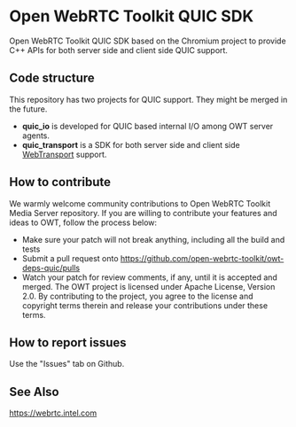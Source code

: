 # Open WebRTC Toolkit QUIC SDK

Open WebRTC Toolkit QUIC SDK based on the Chromium project to provide C++ APIs for both server side and client side QUIC support.

## Code structure

This repository has two projects for QUIC support. They might be merged in the future.

- **quic_io** is developed for QUIC based internal I/O among OWT server agents. 
- **quic_transport** is a SDK for both server side and client side [WebTransport](https://w3c.github.io/webtransport/) support.

## How to contribute
We warmly welcome community contributions to Open WebRTC Toolkit Media Server repository. If you are willing to contribute your features and ideas to OWT, follow the process below:
- Make sure your patch will not break anything, including all the build and tests
- Submit a pull request onto https://github.com/open-webrtc-toolkit/owt-deps-quic/pulls
- Watch your patch for review comments, if any, until it is accepted and merged. The OWT project is licensed under Apache License, Version 2.0. By contributing to the project, you agree to the license and copyright terms therein and release your contributions under these terms.

## How to report issues
Use the "Issues" tab on Github.

## See Also
https://webrtc.intel.com
